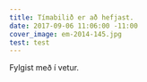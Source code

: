 ```yaml
---
title: Tímabilið er að hefjast.
date: 2017-09-06 11:06:00 -11:00
cover_image: em-2014-145.jpg
test: test
---
```


Fylgist með í vetur.